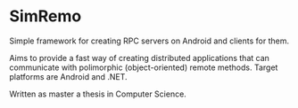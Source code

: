 SimRemo
=======

Simple framework for creating RPC servers on Android and clients for them.

Aims to provide a fast way of creating distributed applications that can communicate with polimorphic (object-oriented) remote methods.
Target platforms are Android and .NET.

Written as master a thesis in Computer Science.